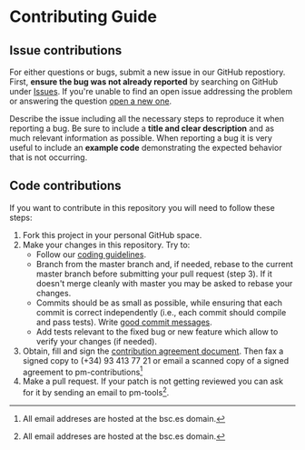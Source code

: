 # Contributing Guide

## Issue contributions

For either questions or bugs, submit a new issue in our GitHub repostiory.
First, **ensure the bug was not already reported** by searching on GitHub
under [Issues][issues]. If you're unable to find an open issue addressing
the problem or answering the question [open a new one][open-issue].

Describe the issue including all the necessary steps to reproduce it when
reporting a bug. Be sure to include a **title and clear description** and
as much relevant information as possible. When reporting a bug it is very
useful to include an **example code** demonstrating the expected behavior
that is not occurring.

## Code contributions

If you want to contribute in this repository you will need to follow these
steps:
1. Fork this project in your personal GitHub space.
2. Make your changes in this repository. Try to:
   * Follow our [coding guidelines][coding].
   * Branch from the master branch and, if needed, rebase to the current master
     branch before submitting your pull request (step 3). If it doesn't merge
     cleanly with master you may be asked to rebase your changes.
   * Commits should be as small as possible, while ensuring that each commit
     is correct independently (i.e., each commit should compile and pass
     tests). Write [good commit messages][commit].
   * Add tests relevant to the fixed bug or new feature which allow to verify
     your changes (if needed).
3. Obtain, fill and sign the [contribution agreement document][contribute].
   Then fax a signed copy to (+34) 93 413 77 21 or email a scanned copy of a
   signed agreement to pm-contributions[^1]
4. Make a pull request. If your patch is not getting reviewed you can ask for
   it by sending an email to pm-tools[^1].

[issues]: https://github.com/bsc-pm/bots/issues
[open-issue]: https://github.com/bsc-pm/bots/issues/new
[coding]: doc/coding-guidelines.md
[commit]: http://tbaggery.com/2008/04/19/a-note-about-git-commit-messages.html
[contribute]: doc/contribution-agreement-bots.pdf
[^1]: All email addreses are hosted at the bsc.es domain.






